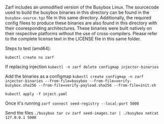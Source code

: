 Zarf includes an unmodified version of the Busybox Linux.  The sourcecode used to build the busybox binaries in this directory can be found in the `busybox-source.tgz` file in this same directory.  Additionally, the required config filees to produce these binaries are also found in this directory with their cooresponding architectures.  These binaries were built natively on their respective platforms without the use of cross-compilers.  Please refer to the complete license text in the LICENSE file in this same folder.


Steps to test (amd64):

`kubectl create ns zarf`

If replacing injection
`kubectl -n zarf delete configmap injector-binaries`

Add the binaries as a configmap
`kubectl create configmap -n zarf injector-binaries --from-file=busybox --from-file=verify-busybox.sha256 --from-file=verify-payload.sha256 --from-file=init.sh`

`kubectl apply -f inject.yaml`

Once it's running
`zarf connect seed-registry --local-port 5000`

Send the files
`./busybox tar cv zarf seed-images.tar | ./busybox netcat 127.0.0.1 5000`